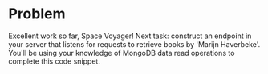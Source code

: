 # Problem
Excellent work so far, Space Voyager! Next task: construct an endpoint in your server that listens for requests to retrieve books by 'Marijn Haverbeke'. You'll be using your knowledge of MongoDB data read operations to complete this code snippet.
